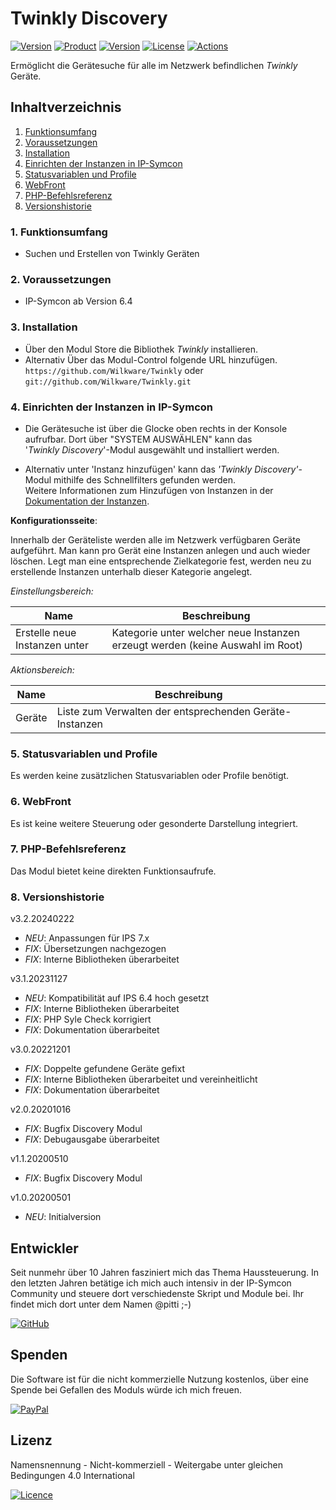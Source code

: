 # Twinkly Discovery

[![Version](https://img.shields.io/badge/Symcon-PHP--Modul-red.svg?style=flat-square)](https://www.symcon.de/service/dokumentation/entwicklerbereich/sdk-tools/sdk-php/)
[![Product](https://img.shields.io/badge/Symcon%20Version-6.4-blue.svg?style=flat-square)](https://www.symcon.de/produkt/)
[![Version](https://img.shields.io/badge/Modul%20Version-3.2.20240222-orange.svg?style=flat-square)](https://github.com/Wilkware/Twinkly)
[![License](https://img.shields.io/badge/License-CC%20BY--NC--SA%204.0-green.svg?style=flat-square)](https://creativecommons.org/licenses/by-nc-sa/4.0/)
[![Actions](https://img.shields.io/github/actions/workflow/status/wilkware/Twinkly/style.yml?branch=main&label=CheckStyle&style=flat-square)](https://github.com/Wilkware/Twinkly/actions)

Ermöglicht die Gerätesuche für alle im Netzwerk befindlichen _Twinkly_ Geräte.

## Inhaltverzeichnis

1. [Funktionsumfang](#user-content-1-funktionsumfang)
2. [Voraussetzungen](#user-content-2-voraussetzungen)
3. [Installation](#user-content-3-installation)
4. [Einrichten der Instanzen in IP-Symcon](#user-content-4-einrichten-der-instanzen-in-ip-symcon)
5. [Statusvariablen und Profile](#user-content-5-statusvariablen-und-profile)
6. [WebFront](#user-content-6-webfront)
7. [PHP-Befehlsreferenz](#user-content-7-php-befehlsreferenz)
8. [Versionshistorie](#user-content-8-versionshistorie)

### 1. Funktionsumfang

* Suchen und Erstellen von Twinkly Geräten

### 2. Voraussetzungen

* IP-Symcon ab Version 6.4

### 3. Installation

* Über den Modul Store die Bibliothek _Twinkly_ installieren.
* Alternativ Über das Modul-Control folgende URL hinzufügen.  
`https://github.com/Wilkware/Twinkly` oder `git://github.com/Wilkware/Twinkly.git`

### 4. Einrichten der Instanzen in IP-Symcon

* Die Gerätesuche ist über die Glocke oben rechts in der Konsole aufrufbar. Dort über "SYSTEM AUSWÄHLEN" kann das  
'_Twinkly Discovery_'-Modul ausgewählt und installiert werden.

* Alternativ unter 'Instanz hinzufügen' kann das _'Twinkly Discovery'_-Modul mithilfe des Schnellfilters gefunden werden.  
Weitere Informationen zum Hinzufügen von Instanzen in der [Dokumentation der Instanzen](https://www.symcon.de/service/dokumentation/konzepte/instanzen/#Instanz_hinzufügen).

__Konfigurationsseite__:

Innerhalb der Geräteliste werden alle im Netzwerk verfügbaren Geräte aufgeführt.
Man kann pro Gerät eine Instanzen anlegen und auch wieder löschen.
Legt man eine entsprechende Zielkategorie fest, werden neu zu erstellende Instanzen unterhalb dieser Kategorie angelegt.

_Einstellungsbereich:_

Name                          | Beschreibung
----------------------------- | ---------------------------------
Erstelle neue Instanzen unter | Kategorie unter welcher neue Instanzen erzeugt werden (keine Auswahl im Root)

_Aktionsbereich:_

Name                    | Beschreibung
----------------------- | ---------------------------------
Geräte                  | Liste zum Verwalten der entsprechenden Geräte-Instanzen

### 5. Statusvariablen und Profile

Es werden keine zusätzlichen Statusvariablen oder Profile benötigt.

### 6. WebFront

Es ist keine weitere Steuerung oder gesonderte Darstellung integriert.

### 7. PHP-Befehlsreferenz

Das Modul bietet keine direkten Funktionsaufrufe.

### 8. Versionshistorie

v3.2.20240222

* _NEU_: Anpassungen für IPS 7.x
* _FIX_: Übersetzungen nachgezogen
* _FIX_: Interne Bibliotheken überarbeitet

v3.1.20231127

* _NEU_: Kompatibilität auf IPS 6.4 hoch gesetzt
* _FIX_: Interne Bibliotheken überarbeitet
* _FIX_: PHP Syle Check korrigiert
* _FIX_: Dokumentation überarbeitet

v3.0.20221201

* _FIX_: Doppelte gefundene Geräte gefixt
* _FIX_: Interne Bibliotheken überarbeitet und vereinheitlicht
* _FIX_: Dokumentation überarbeitet

v2.0.20201016

* _FIX_: Bugfix Discovery Modul
* _FIX_: Debugausgabe überarbeitet

v1.1.20200510

* _FIX_: Bugfix Discovery Modul

v1.0.20200501

* _NEU_: Initialversion

## Entwickler

Seit nunmehr über 10 Jahren fasziniert mich das Thema Haussteuerung. In den letzten Jahren betätige ich mich auch intensiv in der IP-Symcon Community und steuere dort verschiedenste Skript und Module bei. Ihr findet mich dort unter dem Namen @pitti ;-)

[![GitHub](https://img.shields.io/badge/GitHub-@wilkware-181717.svg?style=for-the-badge&logo=github)](https://wilkware.github.io/)

## Spenden

Die Software ist für die nicht kommerzielle Nutzung kostenlos, über eine Spende bei Gefallen des Moduls würde ich mich freuen.

[![PayPal](https://img.shields.io/badge/PayPal-spenden-00457C.svg?style=for-the-badge&logo=paypal)](https://www.paypal.com/cgi-bin/webscr?cmd=_s-xclick&hosted_button_id=8816166)

## Lizenz

Namensnennung - Nicht-kommerziell - Weitergabe unter gleichen Bedingungen 4.0 International

[![Licence](https://img.shields.io/badge/License-CC_BY--NC--SA_4.0-EF9421.svg?style=for-the-badge&logo=creativecommons)](https://creativecommons.org/licenses/by-nc-sa/4.0/)
